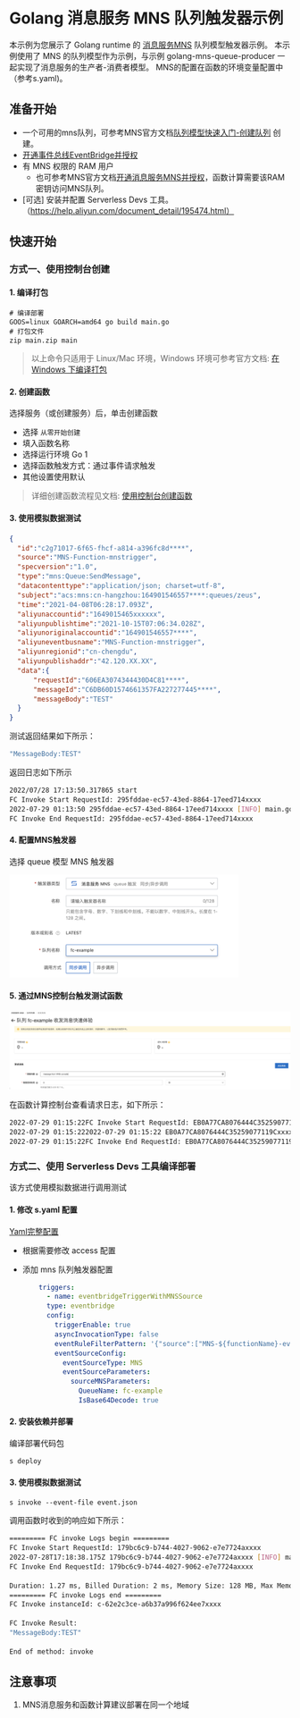 # Golang 消息服务 MNS 队列触发器示例

本示例为您展示了 Golang runtime 的 [消息服务MNS](https://help.aliyun.com/document_detail/27414.html) 队列模型触发器示例。
本示例使用了 MNS 的队列模型作为示例，与示例  golang-mns-queue-producer 一起实现了消息服务的生产者-消费者模型。
MNS的配置在函数的环境变量配置中（参考s.yaml)。

## 准备开始
- 一个可用的mns队列，可参考MNS官方文档[队列模型快速入门-创建队列](https://help.aliyun.com/document_detail/34417.html) 创建。
- [开通事件总线EventBridge并授权](https://help.aliyun.com/document_detail/182246.html)
- 有 MNS 权限的 RAM 用户
  - 也可参考MNS官方文档[开通消息服务MNS并授权](https://help.aliyun.com/document_detail/27423.html)，函数计算需要该RAM密钥访问MNS队列。
- [可选] 安装并配置 Serverless Devs 工具。（https://help.aliyun.com/document_detail/195474.html）

## 快速开始

### 方式一、使用控制台创建

#### 1. 编译打包

```shell
# 编译部署
GOOS=linux GOARCH=amd64 go build main.go
# 打包文件
zip main.zip main
```

> 以上命令只适用于 Linux/Mac 环境，Windows 环境可参考官方文档: [在 Windows 下编译打包](https://help.aliyun.com/document_detail/418490.html#section-qfg-n9c-m9v)


#### 2. 创建函数
选择服务（或创建服务）后，单击创建函数
- 选择 `从零开始创建`
- 填入函数名称
- 选择运行环境 Go 1
- 选择函数触发方式：通过事件请求触发
- 其他设置使用默认

> 详细创建函数流程见文档: [使用控制台创建函数](https://help.aliyun.com/document_detail/51783.html)

#### 3. 使用模拟数据测试
```json
{
  "id":"c2g71017-6f65-fhcf-a814-a396fc8d****",
  "source":"MNS-Function-mnstrigger",
  "specversion":"1.0",
  "type":"mns:Queue:SendMessage",
  "datacontenttype":"application/json; charset=utf-8",
  "subject":"acs:mns:cn-hangzhou:164901546557****:queues/zeus",
  "time":"2021-04-08T06:28:17.093Z",
  "aliyunaccountid":"1649015465xxxxxx",
  "aliyunpublishtime":"2021-10-15T07:06:34.028Z",
  "aliyunoriginalaccountid":"164901546557****",
  "aliyuneventbusname":"MNS-Function-mnstrigger",
  "aliyunregionid":"cn-chengdu",
  "aliyunpublishaddr":"42.120.XX.XX",
  "data":{
      "requestId":"606EA3074344430D4C81****",
      "messageId":"C6DB60D1574661357FA227277445****",
      "messageBody":"TEST"
  }
}
```
测试返回结果如下所示：
```bash
"MessageBody:TEST"
```

返回日志如下所示
```bash
2022/07/28 17:13:50.317865 start
FC Invoke Start RequestId: 295fddae-ec57-43ed-8864-17eed714xxxx
2022-07-29 01:13:50 295fddae-ec57-43ed-8864-17eed714xxxx [INFO] main.go:16: event: {"id":"c2g71017-6f65-fhcf-a814-a396fc8d****","source":"MNS-Function-mnstrigger","specversion":"1.0","type":"mns:Queue:SendMessage","datacontenttype":"application/json; charset=utf-8","subject":"acs:mns:cn-hangzhou:164901546557****:queues/zeus","time":"2021-04-08T06:28:17.093Z","aliyunaccountid":"1649015465xxxxxx","aliyunpublishtime":"2021-10-15T07:06:34.028Z","aliyunoriginalaccountid":"164901546557****","aliyuneventbusname":"MNS-Function-mnstrigger","aliyunregionid":"cn-chengdu","aliyunpublishaddr":"42.120.XX.XX","data":{"requestId":"606EA3074344430D4C81****","messageId":"C6DB60D1574661357FA227277445****","messageBody":"TEST"}}
FC Invoke End RequestId: 295fddae-ec57-43ed-8864-17eed714xxxx
```

#### 4. 配置MNS触发器
选择 queue 模型 MNS 触发器

<img src="assets/20220720102639.jpg" alt="img_1.png" style="zoom: 40%;" />

#### 5. 通过MNS控制台触发测试函数

![img_2.png](assets/20220720104405.jpg)

在函数计算控制台查看请求日志，如下所示：
```bash
2022-07-29 01:15:22FC Invoke Start RequestId: EB0A77CA8076444C35259077119Cxxxx
2022-07-29 01:15:222022-07-29 01:15:22 EB0A77CA8076444C35259077119Cxxxx [INFO] main.go:16: event: {"id":"EB0A77CA8076444C35259077119Cxxxx","source":"MNS-go-mns-queue-trigger-eventbridgeTriggerWithMNSSourcexxxx","specversion":"1.0","type":"mns:Queue:SendMessage","datacontenttype":"application/json;charset=utf-8","subject":"acs:mns:cn-shenzhen:143199xxxxxxxxxx:queues/fc-example","time":"2022-07-28T17:15:22.396Z","aliyunaccountid":"143199xxxxxxxxxx","aliyunpublishtime":"2022-07-28T17:15:22.434Z","aliyunoriginalaccountid":"143199xxxxxxxxxx","aliyuneventbusname":"MNS-go-mns-queue-trigger-eventbridgeTriggerWithMNSSourcexxxx","aliyunregionid":"cn-shenzhen","aliyunpublishaddr":"10.58.xx.xx","data":{"requestId":"62E2C42A463137350358xxxx","messageId":"EB0A77CA8076444C35259077119Cxxxx","messageBody":" message from mns console"}}
2022-07-29 01:15:22FC Invoke End RequestId: EB0A77CA8076444C35259077119Cxxxx
```

### 方式二、使用 Serverless Devs 工具编译部署
该方式使用模拟数据进行调用测试

#### 1. 修改 s.yaml 配置

[Yaml完整配置](https://github.com/devsapp/fc/tree/main/docs/zh/yaml)

- 根据需要修改 access 配置

- 添加 mns 队列触发器配置

  ```yaml
      triggers:  
        - name: eventbridgeTriggerWithMNSSource       
        type: eventbridge        
        config:      
          triggerEnable: true
          asyncInvocationType: false
          eventRuleFilterPattern: '{"source":["MNS-${functionName}-eventbridgeTriggerWithMNSSource"]}'
          eventSourceConfig:
            eventSourceType: MNS
            eventSourceParameters:
              sourceMNSParameters:
                QueueName: fc-example
                IsBase64Decode: true
  ```

#### 2. 安装依赖并部署

编译部署代码包
```shell
s deploy
```
#### 3. 使用模拟数据测试

```shell
s invoke --event-file event.json
```

调用函数时收到的响应如下所示：

```bash
========= FC invoke Logs begin =========
FC Invoke Start RequestId: 179bc6c9-b744-4027-9062-e7e7724axxxx
2022-07-28T17:18:38.175Z 179bc6c9-b744-4027-9062-e7e7724axxxx [INFO] main.go:16: event: {"id":"c2g71017-6f65-fhcf-a814-a396fc8d****","source":"MNS-Function-mnstrigger","specversion":"1.0","type":"mns:Queue:SendMessage","datacontenttype":"application/json; charset=utf-8","subject":"acs:mns:cn-hangzhou:164901546557****:queues/zeus","time":"2021-04-08T06:28:17.093Z","aliyunaccountid":"1649015465574023","aliyunpublishtime":"2021-10-15T07:06:34.028Z","aliyunoriginalaccountid":"164901546557****","aliyuneventbusname":"MNS-Function-mnstrigger","aliyunregionid":"cn-chengdu","aliyunpublishaddr":"42.120.XX.XX","data":{"requestId":"606EA3074344430D4C81****","messageId":"C6DB60D1574661357FA227277445****","messageBody":"TEST"}}
FC Invoke End RequestId: 179bc6c9-b744-4027-9062-e7e7724axxxx

Duration: 1.27 ms, Billed Duration: 2 ms, Memory Size: 128 MB, Max Memory Used: 10.01 MB
========= FC invoke Logs end =========
FC Invoke instanceId: c-62e2c3ce-a6b37a996f624ee7xxxx

FC Invoke Result:
"MessageBody:TEST"

End of method: invoke
```

## 注意事项
1. MNS消息服务和函数计算建议部署在同一个地域
